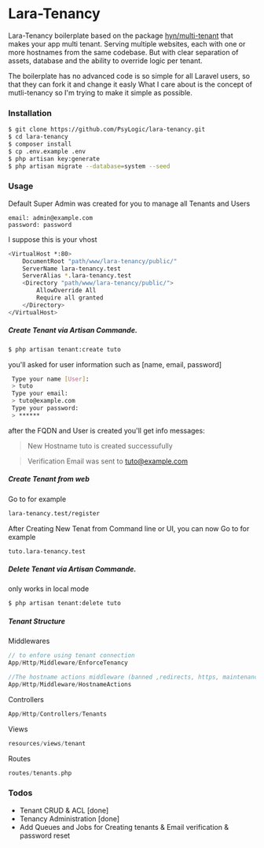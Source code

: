 # Lara-Tenancy

Lara-Tenancy boilerplate based on the package [hyn/multi-tenant](https://github.com/tenancy/multi-tenant) that makes your app multi tenant. Serving multiple websites, each with one or more hostnames from the same codebase. But with clear separation of assets, database and the ability to override logic per tenant.

The boilerplate has no advanced code is so simple for all Laravel users, so that they can fork it and change it easly
What I care about is the concept of mutli-tenancy so I'm trying to make it simple as possible.

### Installation
```sh
$ git clone https://github.com/PsyLogic/lara-tenancy.git
$ cd lara-tenancy
$ composer install
$ cp .env.example .env
$ php artisan key:generate
$ php artisan migrate --database=system --seed
```

### Usage

Default Super Admin was created for you
to manage all Tenants and Users

```
email: admin@example.com
password: password
```

I suppose this is your vhost

```sh
<VirtualHost *:80> 
    DocumentRoot "path/www/lara-tenancy/public/"
    ServerName lara-tenancy.test
    ServerAlias *.lara-tenancy.test
    <Directory "path/www/lara-tenancy/public/">
        AllowOverride All
        Require all granted
    </Directory>
</VirtualHost>
```

##### Create Tenant via Artisan Commande.

```sh
$ php artisan tenant:create tuto
```
you'll asked for user information such as [name, email, password]
```sh
 Type your name [User]:
 > tuto
 Type your email:
 > tuto@example.com
 Type your password:
 > ******
```

after the FQDN and User is created you'll get info messages:
> New Hostname tuto is created successufully

> Verification Email was sent to tuto@example.com

##### Create Tenant from web
Go to for example
```sh
lara-tenancy.test/register
```

After Creating New Tenat from Command line or UI, you can now Go to for example
```sh
tuto.lara-tenancy.test
```

##### Delete Tenant via Artisan Commande.

only works in local mode

```sh
$ php artisan tenant:delete tuto
```

##### Tenant Structure
Middlewares
```php
// to enfore using tenant connection
App/Http/Middleware/EnforceTenancy

//The hostname actions middleware (banned ,redirects, https, maintenance).
App/Http/Middleware/HostnameActions
```

Controllers
```php
App/Http/Controllers/Tenants
```

Views
```php
resources/views/tenant
```

Routes
```php
routes/tenants.php
```
### Todos

 - Tenant CRUD & ACL [done]
 - Tenancy Administration [done]
 - Add Queues and Jobs for Creating tenants & Email verification & password reset
 
